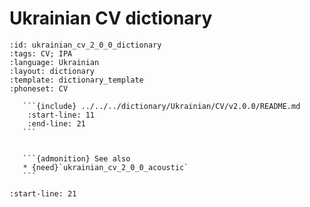 
# Ukrainian CV dictionary

``````{dictionary} Ukrainian CV dictionary
:id: ukrainian_cv_2_0_0_dictionary
:tags: CV; IPA
:language: Ukrainian
:layout: dictionary
:template: dictionary_template
:phoneset: CV

   ```{include} ../../../dictionary/Ukrainian/CV/v2.0.0/README.md
    :start-line: 11
    :end-line: 21
   ```


   ```{admonition} See also
   * {need}`ukrainian_cv_2_0_0_acoustic`
   ```

``````

```{include} ../../../dictionary/Ukrainian/CV/v2.0.0/README.md
:start-line: 21
```
